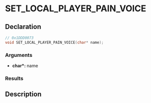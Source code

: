 # SET_LOCAL_PLAYER_PAIN_VOICE

## Declaration
```cpp
// 0x1DDD0073
void SET_LOCAL_PLAYER_PAIN_VOICE(char* name);
```

### Arguments
- **char\*:** name

### Results

## Description
